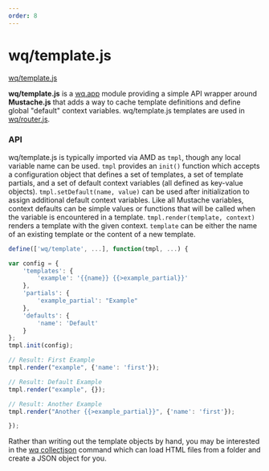 ```yaml
---
order: 8
---
```


wq/template.js
==============

[wq/template.js]

**wq/template.js** is a [wq.app] module providing a simple API wrapper around **Mustache.js** that adds a way to cache template definitions and define global "default" context variables.  wq/template.js templates are used in [wq/router.js].

### API

wq/template.js is typically imported via AMD as `tmpl`, though any local variable name can be used.  `tmpl` provides an `init()` function which accepts a configuration object that defines a set of templates, a set of template partials, and a set of default context variables (all defined as key-value objects).  `tmpl.setDefault(name, value)` can be used after initialization to assign additional default context variables.  Like all Mustache variables, context defaults can be simple values or functions that will be called when the variable is encountered in a template.  `tmpl.render(template, context)` renders a template with the given context.  `template` can be either the name of an existing template or the content of a new template.

```javascript
define(['wq/template', ...], function(tmpl, ...) {

var config = {
    'templates': {
        'example': '{{name}} {{>example_partial}}'
    },
    'partials': {
        'example_partial': "Example"
    },
    'defaults': {
        'name': 'Default'
    }
};
tmpl.init(config);

// Result: First Example
tmpl.render("example", {'name': 'first'});

// Result: Default Example
tmpl.render("example", {});

// Result: Another Example
tmpl.render("Another {{>example_partial}}", {'name': 'first'});

});
```

Rather than writing out the template objects by hand, you may be interested in the [wq collectjson] command which can load HTML files from a folder and create a JSON object for you.

[wq/template.js]: https://github.com/wq/wq.app/blob/master/js/wq/template.js
[wq.app]: https://wq.io/wq.app
[wq/router.js]: https://wq.io/docs/router-js
[wq collectjson]: https://wq.io/docs/collectjson
